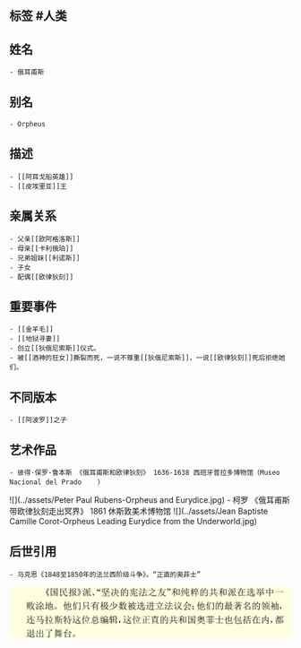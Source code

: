 ## 标签  #人类
## 姓名
	- 俄耳甫斯
## 别名
	- Orpheus
## 描述
	- [[阿耳戈船英雄]]
	- [[皮埃里亚]]王
## 亲属关系
	- 父亲[[欧阿格洛斯]]
	- 母亲[[卡利俄珀]]
	- 兄弟姐妹[[利诺斯]]
	- 子女
	- 配偶[[欧律狄刻]]
## 重要事件
	- [[金羊毛]]
	- [[地狱寻妻]]
	- 创立[[狄俄尼索斯]]仪式。
	- 被[[酒神的狂女]]撕裂而死，一说不尊重[[狄俄尼索斯]]，一说[[欧律狄刻]]死后拒绝她们。
## 不同版本
	- [[阿波罗]]之子
## 艺术作品
	- 彼得·保罗·鲁本斯 《俄耳甫斯和欧律狄刻》 1636-1638 西班牙普拉多博物馆（Museo Nacional del Prado	）
 ![](../assets/Peter Paul Rubens-Orpheus and Eurydice.jpg)
	- 柯罗 《俄耳甫斯带欧律狄刻走出冥界》 1861 休斯敦美术博物馆
	 ![](../assets/Jean Baptiste Camille Corot-Orpheus Leading Eurydice from the Underworld.jpg)
## 后世引用
	- 马克思《1848至1850年的法兰西阶级斗争》。“正直的奥菲士”
 ![](../assets/马克思-《1848至1850年的法兰西阶级斗争》P82.png)
